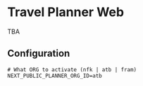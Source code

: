 # Travel Planner Web

TBA

## Configuration

```
# What ORG to activate (nfk | atb | fram)
NEXT_PUBLIC_PLANNER_ORG_ID=atb
```
